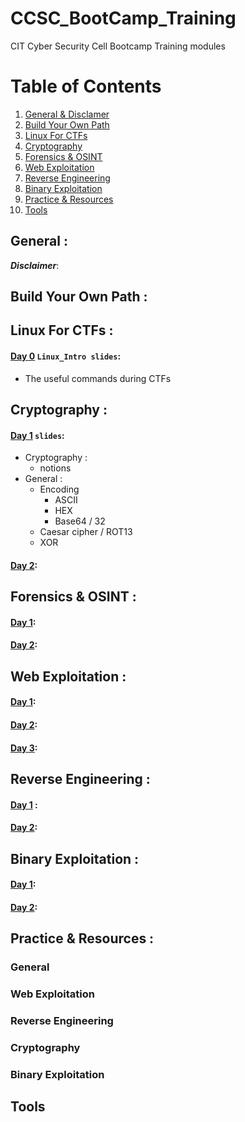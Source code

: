 # CCSC_BootCamp_Training
CIT Cyber Security Cell Bootcamp Training modules


# Table of Contents
1. [General & Disclamer](#general)
2. [Build Your Own Path](#build)
3. [Linux For CTFs](#linux)
4. [Cryptography](#crypto)
5. [Forensics & OSINT](#osint)
6. [Web Exploitation](#web)
7. [Reverse Engineering](#rev)
8. [Binary Exploitation](#pwn)
9. [Practice & Resources](#practice)
10. [Tools](#tools)

## General :<a name="general" />


***Disclaimer***: 


## Build Your Own Path :<a name="build" />

## Linux For CTFs :<a name="linux" />
#### [Day 0](https://github.com/v0lck3r/CCSC_BootCamp_Training/tree/main/Linux_Intro) `Linux_Intro slides`:

- The useful commands during CTFs

## Cryptography :<a name="crypto" />
#### [Day 1]() `slides`:

- Cryptography :
    - notions
- General :
    - Encoding
      - ASCII
      - HEX
      - Base64 / 32
    - Caesar cipher / ROT13
    - XOR

#### [Day 2]():

## Forensics & OSINT :<a name="osint" />
#### [Day 1]():
#### [Day 2]():


## Web Exploitation :<a name="web" />

#### [Day 1]():
#### [Day 2]():
#### [Day 3]():

## Reverse Engineering :<a name="rev" />

#### [Day 1]() :
#### [Day 2]():



## Binary Exploitation :<a name="pwn" />

#### [Day 1]():
#### [Day 2]():


## Practice & Resources :<a name="practice" />

### General


### Web Exploitation 
### Reverse Engineering
### Cryptography
### Binary Exploitation

## Tools <a name="tools" />


